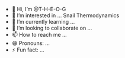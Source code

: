 - 👋 Hi, I’m @T-H-E-O-G
- 👀 I’m interested in ... Snail Thermodynamics
- 🌱 I’m currently learning ...
- 💞️ I’m looking to collaborate on ...
- 📫 How to reach me ...
- 😄 Pronouns: ...
- ⚡ Fun fact: ...

<!---
T-H-E-O-G/T-H-E-O-G is a ✨ special ✨ repository because its `README.md` (this file) appears on your GitHub profile.
You can click the Preview link to take a look at your changes.
--->
